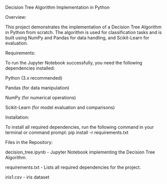 Decision Tree Algorithm Implementation in Python

Overview: 

This project demonstrates the implementation of a Decision Tree Algorithm in Python from scratch. The algorithm is used for classification tasks and is built using NumPy and Pandas for data handling, and Scikit-Learn for evaluation.

Requirements:

To run the Jupyter Notebook successfully, you need the following dependencies installed:

Python (3.x recommended)

Pandas (for data manipulation)

NumPy (for numerical operations)

Scikit-Learn (for model evaluation and comparisons)

Installation:

To install all required dependencies, run the following command in your terminal or command prompt:
pip install -r requirements.txt

Files in the Repository:

decision_tree.ipynb - Jupyter Notebook implementing the Decision Tree Algorithm.

requirements.txt - Lists all required dependencies for the project.

iris1.csv - iris dataset
